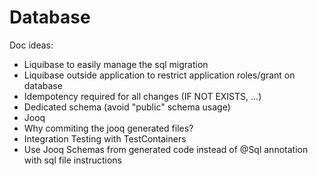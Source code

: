 # Database


Doc ideas:
- Liquibase to easily manage the sql migration
- Liquibase outside application to restrict application roles/grant on database
- Idempotency required for all changes (IF NOT EXISTS, ...)
- Dedicated schema (avoid "public" schema usage)
- Jooq
- Why commiting the jooq generated files?
- Integration Testing with TestContainers
- Use Jooq Schemas from generated code instead of @Sql annotation with sql file instructions